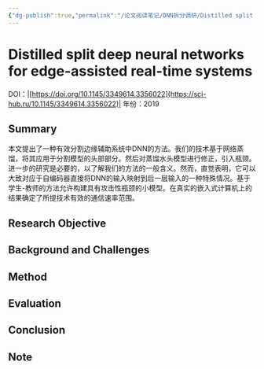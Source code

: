 ```yaml
---
{"dg-publish":true,"permalink":"/论文阅读笔记/DNN拆分调研/Distilled split deep neural networks for edge-assisted real-time systems/"}
---
```


# Distilled split deep neural networks for edge-assisted real-time systems
DOI：|[https://doi.org/10.1145/3349614.3356022](https://sci-hub.ru/10.1145/3349614.3356022)|
年份：2019
## Summary
本文提出了一种有效分割边缘辅助系统中DNN的方法。我们的技术基于网络蒸馏，将其应用于分割模型的头部部分。然后对蒸馏水头模型进行修正，引入瓶颈。进一步的研究是必要的，以了解我们的方法的一般含义。然而，直觉表明，它可以大致对应于自编码器直接将DNN的输入映射到后一层输入的一种特殊情况。基于学生-教师的方法允许构建具有攻击性瓶颈的小模型。在真实的嵌入式计算机上的结果确定了所提技术有效的通信速率范围。 

## Research Objective

## Background and Challenges

## Method

## Evaluation

## Conclusion

## Note

